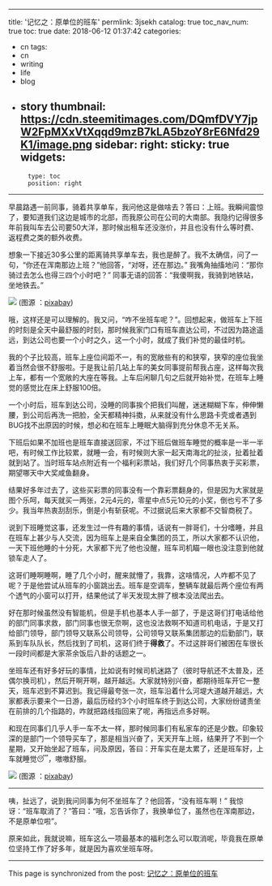 
---
title: '记忆之：原单位的班车'
permlink: 3jsekh
catalog: true
toc_nav_num: true
toc: true
date: 2018-06-12 01:37:42
categories:
- cn
tags:
- cn
- writing
- life
- blog
- story
thumbnail: https://cdn.steemitimages.com/DQmfDVY7jpW2FpMXxVtXqqd9mzB7kLA5bzoY8rE6Nfd29K1/image.png
sidebar:
    right:
        sticky: true
widgets:
    -
        type: toc
        position: right
---


早晨路遇一前同事，骑着共享单车，我问他这是做啥去？答曰：上班。我瞬间震惊了，要知道我们这边是城市的北部，而我原公司在公司的大南部。我隐约记得很多年前我叫车去公司要50大洋，那时候出租车还没涨价，并且也没有什么等时费、返程费之类的额外收费。

想象一下接近30多公里的距离骑共享单车去，我也是醉了。我不太确信，问了一句，“你还在浑南那边上班？”他回答，“对呀，还在那边。” 我嘴角抽搐地问：“那你骑过去怎么也得三四个小时吧？” 同事无语的回答：“我傻啊我，我骑到地铁站，坐地铁去。”

![](https://cdn.steemitimages.com/DQmfDVY7jpW2FpMXxVtXqqd9mzB7kLA5bzoY8rE6Nfd29K1/image.png)
(图源 ：[pixabay](https://pixabay.com/))

哦，这样还是可以理解的。我又问，“咋不坐班车呢？”。回想起来，做班车上下班的时刻是全天中最舒服的时刻，那时候我家门口有班车直达公司，不过因为路途遥远，到达公司也要一个小时之久，这一个小时，就成了我们补觉的最佳时机。

我的个子比较高，班车上座位间距不一，有的宽敞些有的和狭窄，狭窄的座位我坐着当然会很不舒服啦。于是我让前几站上车的美女同事提前帮我占座，这样每次我上车，都有一个宽敞的大座在等我。上车后闲聊几句之后就开始补觉，在班车上睡觉的感觉比在床上舒服100倍。

一个小时后，班车到达公司，没睡的同事挨个把我们叫醒，迷迷糊糊下车，伸伸懒腰，到公司后再洗一把脸，全天都精神抖擞，从来就没有什么思路卡壳或者遇到BUG找不出原因的时候，想必和在班车上睡眠大脑得到充分休息不无关系。

下班后如果不加班也是班车直接送回家，不过下班后做班车睡觉的概率是一半一半吧，有时候工作比较累，就睡一会，有时候则大家一起天南海北的扯淡，扯着扯着就到站了。当时班车站点附近有一个福利彩票站，我们好几个同事热衷于买彩票，期望哪天中大奖咸鱼翻身。

结果好多年过去了，这些买彩票的同事没有一个靠彩票翻身的，但是因为大家就是图个乐呵，每天就买一两张，2元4元的，零星中点5元10元的小奖，倒也亏不了多少。我当年热衷刮刮乐，倒是小有斩获呢。不过据说后来大家都不交智商税了。

说到下班睡觉这事，还发生过一件有趣的事情，话说有一胖哥们，十分嗜睡，并且在班车上甚少与人交流，因为班车上是来自全集团的员工，所以大家都不认识他，一天下班他睡的十分死，大家都下光了他也没醒，班车司机瞄一眼也没注意到他就锁车走人了。

这哥们睡啊睡啊，睡了几个小时，醒来就懵了，我靠，这啥情况，人咋都不见了呢？于是他尝试从班车的小窗跳出去。班车是空调车，整辆车就最后两个座位有两个透气的小窗可以打开，结果他试了半天发现太胖了根本没法爬出去。

好在那时候虽然没有智能机，但是手机也基本人手一部了，于是这哥们打电话给他的部门同事求救，部门同事也很无奈啊，这也没法救啊不知道司机电话，于是又打给部门领导，部门领导又联系公司领导，公司领导又联系集团那边的后勤部门，联系到车队队长，然后找到了司机，这哥们终于**得救**了。不过这胖哥们被困在车很长一段时间都是大家茶余饭后八卦的话题之一。

坐班车还有好多好玩的事情，比如说有时候司机迷路了（彼时导航还不太普及，还偶尔换司机），然后开啊开啊，越开越远。大家就特别兴奋，都期待班车开它一整天，班车迟到不算迟到。我记得最夸张一次，班车沿着什么河堤大道越开越远，大家都表示要来个一日游，最后历经约3个小时班车终于到达公司，大家纷纷谴责坐在前排的几个指路的，咋就把路线指回来了呢，再指远点多好啊。

和现在同事们几乎人手一车不太一样，那时候同事们有私家车的还是少数。印象较深的是部门一个领导买车了，那是相当兴奋了，天天开车上班，结果开了不到一个星期，又开始坐起了班车，问及原因，答曰：开车实在是太累了，还是班车好，上车就睡觉😴，嗷嗷舒服。

![](https://cdn.steemitimages.com/DQmTSAWx7Rdkix6mzm3sehPFjZE4AVvtuK2XCWnP9DYzjvn/image.png)
(图源 ：[pixabay](https://pixabay.com/))

---
咦，扯远了，说到我问同事为何不坐班车了？他回答，“没有班车啊！” 我惊讶：“班车取消了？”答曰：“哦，忘告诉你了，我换单位了，虽然也在浑南那边，不是原单位啦”。

原来如此，我就说嘛，班车这么一项最基本的福利怎么可以取消呢，毕竟我在原单位坚持工作了好多年，就是因为喜欢坐班车呀。

- - -

This page is synchronized from the post: [记忆之：原单位的班车](https://steemit.com/@oflyhigh/3jsekh)
